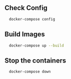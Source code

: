 ## Check Config

```bash
  docker-compose config
```

## Build Images
```bash
  docker-compose up --build
```

## Stop the containers
```bash
  docker-compose down
```